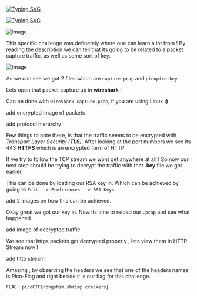 
[![Typing SVG](https://readme-typing-svg.herokuapp.com?font=Sigmar&size=25&duration=3700&pause=400&width=435&lines=WebNet0)](https://git.io/typing-svg)

[![Typing SVG](https://readme-typing-svg.herokuapp.com?font=Sigmar&size=25&duration=3700&pause=700&color=F72424&width=435&lines=Forensics)](https://git.io/typing-svg)

![image](https://user-images.githubusercontent.com/102762345/236415637-cf77ef56-92fb-464b-a16b-6b857fc0343c.png)


This specific challenge was definetely where one can learn a lot from ! By reading the description we can tell that its going to be related to a packet capture traffic, as well as some sort of key. 

![image](https://user-images.githubusercontent.com/102762345/236415753-06f7c96b-3fd2-4384-8e55-c7522b97d31f.png)


As we can see we got 2 files which are `capture.pcap` and `picopico.key`.

Lets open that packet capture up in **wireshark** !

Can be done with `wireshark capture.pcap`, if you are using Linux **:)**

add encrypted image of packets 

add protocol hierarchy

Few things to note there, is that the traffic seems to be encrypted with *Transport Layer Security (**TLS**)*. After looking at the port numbers we see its 443 **HTTPS** which is an encrypted form of HTTP. 

If we try to follow the TCP stream we wont get anywhere at all ! So now our next step should be trying to decrypt the traffic with that **.key** file we got earlier.

This can be done by loading our RSA key in. Which can be achieved by going to `Edit --> Preferences --> RSA Keys`

add 2 images on how this can be achieved.

Okay great we got our key in. Now its time to reload our `.pcap` and see what happened.

add image of decrypted traffic.

We see that https packets got decrypted properly , lets view them in HTTP Stream now !

add http stream 

Amazing , by observing the headers we see that one of the headers names is Pico-Flag and right beside it is our flag for this challenge.

``FLAG: picoCTF{nongshim.shrimp.crackers}``



